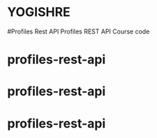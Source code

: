 # YOGISHRE
#Profiles Rest API
Profiles REST API Course code
# profiles-rest-api
# profiles-rest-api
# profiles-rest-api
